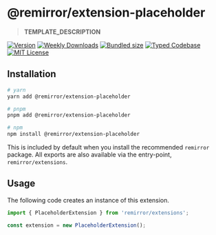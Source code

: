 # @remirror/extension-placeholder

> **TEMPLATE_DESCRIPTION**

[![Version][version]][npm] [![Weekly Downloads][downloads-badge]][npm] [![Bundled size][size-badge]][size] [![Typed Codebase][typescript]](#) [![MIT License][license]](#)

[version]: https://flat.badgen.net/npm/v/@remirror/extension-placeholder
[npm]: https://npmjs.com/package/@remirror/extension-placeholder
[license]: https://flat.badgen.net/badge/license/MIT/purple
[size]: https://bundlephobia.com/result?p=@remirror/extension-placeholder
[size-badge]: https://flat.badgen.net/bundlephobia/minzip/@remirror/extension-placeholder
[typescript]: https://flat.badgen.net/badge/icon/TypeScript?icon=typescript&label
[downloads-badge]: https://badgen.net/npm/dw/@remirror/extension-placeholder/red?icon=npm

## Installation

```bash
# yarn
yarn add @remirror/extension-placeholder

# pnpm
pnpm add @remirror/extension-placeholder

# npm
npm install @remirror/extension-placeholder
```

This is included by default when you install the recommended `remirror` package. All exports are also available via the entry-point, `remirror/extensions`.

## Usage

The following code creates an instance of this extension.

```ts
import { PlaceholderExtension } from 'remirror/extensions';

const extension = new PlaceholderExtension();
```
